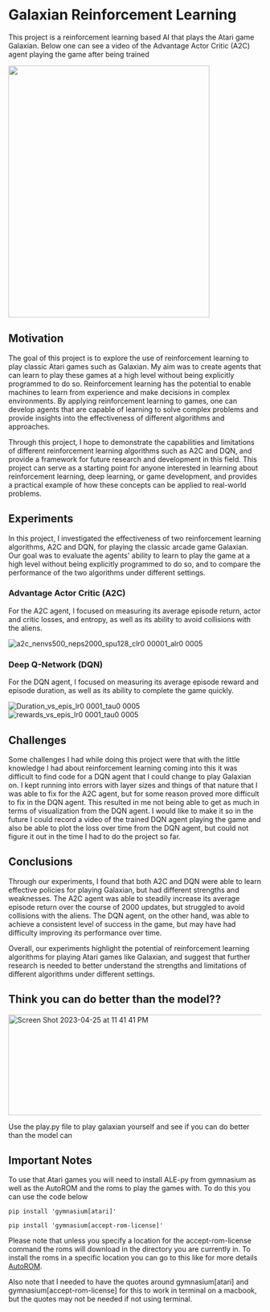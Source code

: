 # Galaxian Reinforcement Learning
This project is a reinforcement learning based AI that plays the Atari game Galaxian. Below one can see a video of the Advantage Actor Critic (A2C) agent playing the game after being trained



<img height="500" img width='400' src=https://user-images.githubusercontent.com/94200328/234165993-67c387cf-3f88-4c74-a133-210a1cc7008b.gif>

## Motivation
The goal of this project is to explore the use of reinforcement learning to play classic Atari games such as Galaxian. My aim was to create agents that can learn to play these games at a high level without being explicitly programmed to do so. Reinforcement learning has the potential to enable machines to learn from experience and make decisions in complex environments. By applying reinforcement learning to games, one can develop agents that are capable of learning to solve complex problems and provide insights into the effectiveness of different algorithms and approaches.

Through this project, I hope to demonstrate the capabilities and limitations of different reinforcement learning algorithms such as A2C and DQN, and provide a framework for future research and development in this field. This project can serve as a starting point for anyone interested in learning about reinforcement learning, deep learning, or game development, and provides a practical example of how these concepts can be applied to real-world problems.

## Experiments
In this project, I investigated the effectiveness of two reinforcement learning algorithms, A2C and DQN, for playing the classic arcade game Galaxian. Our goal was to evaluate the agents' ability to learn to play the game at a high level without being explicitly programmed to do so, and to compare the performance of the two algorithms under different settings.

### Advantage Actor Critic (A2C)
For the A2C agent, I focused on measuring its average episode return, actor and critic losses, and entropy, as well as its ability to avoid collisions with the aliens.

![a2c_nenvs500_neps2000_spu128_clr0 00001_alr0 0005](https://user-images.githubusercontent.com/94200328/234167564-7585fc73-c6e6-41eb-a22a-2bdd307d7efa.png)

### Deep Q-Network (DQN)
For the DQN agent, I focused on measuring its average episode reward and episode duration, as well as its ability to complete the game quickly.

![Duration_vs_epis_lr0 0001_tau0 0005](https://user-images.githubusercontent.com/94200328/234167622-563ff5e6-f038-4055-a53a-cf74f9982fa3.png)
![rewards_vs_epis_lr0 0001_tau0 0005](https://user-images.githubusercontent.com/94200328/234167650-4e7e4399-b7ae-439e-942b-f72117b3f9d4.png)

## Challenges
Some challenges I had while doing this project were that with the little knowledge I had about reinforcement learning coming into this it was difficult to find code for a DQN agent that I could change to play Galaxian on. I kept running into errors with layer sizes and things of that nature that I was able to fix for the A2C agent, but for some reason proved more difficult to fix in the DQN agent. This resulted in me not being able to get as much in terms of visualization from the DQN agent. I would like to make it so in the future I could record a video of the trained DQN agent playing the game and also be able to plot the loss over time from the DQN agent, but could not figure it out in the time I had to do the project so far.

## Conclusions
Through our experiments, I found that both A2C and DQN were able to learn effective policies for playing Galaxian, but had different strengths and weaknesses. The A2C agent was able to steadily increase its average episode return over the course of 2000 updates, but struggled to avoid collisions with the aliens. The DQN agent, on the other hand, was able to achieve a consistent level of success in the game, but may have had difficulty improving its performance over time.

Overall, our experiments highlight the potential of reinforcement learning algorithms for playing Atari games like Galaxian, and suggest that further research is needed to better understand the strengths and limitations of different algorithms under different settings.

## Think you can do better than the model??
<img width="600" img height='200' alt="Screen Shot 2023-04-25 at 11 41 41 PM" src="https://user-images.githubusercontent.com/94200328/234464324-c668c832-c6fc-46b9-9ee8-d29eef80e66e.png">

Use the play.py file to play galaxian yourself and see if you can do better than the model can

## Important Notes
To use that Atari games you will need to install ALE-py from gymnasium as well as the AutoROM and the roms to play the games with. To do this you can use the code below
```
pip install 'gymnasium[atari]'
```
```
pip install 'gymnasium[accept-rom-license]'
```
Please note that unless you specify a location for the accept-rom-license command the roms will download in the directory you are currently in. To install the roms in a specific location you can go to this like for more details [AutoROM](https://github.com/Farama-Foundation/AutoROM).

Also note that I needed to have the quotes around gymnasium[atari] and gymnasium[accept-rom-license] for this to work in terminal on a macbook, but the quotes may not be needed if not using terminal.
